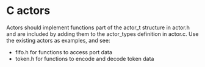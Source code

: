 # C actors

Actors should implement functions part of the actor_t structure in actor.h and are included by adding them to the actor_types definition in actor.c. Use the existing actors as examples, and see:

- fifo.h for functions to access port data
- token.h for functions to encode and decode token data
